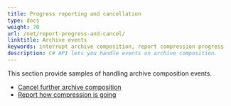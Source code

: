 ```yaml
---
title: Progress reporting and cancellation
type: docs
weight: 70
url: /net/report-progress-and-cancel/
linktitle: Archive events
keywords: interrupt archive composition, report compression progress
description: C# API lets you handle events on archive composition.
---
```


This section provide samples of handling archive composition events.
<ul>
 <li><a href="../cancel-archive-creation/">Cancel further archive composition</a></li>
 <li><a href="../reporting-compression-progress/">Report how compression is going</a></li>
</p>